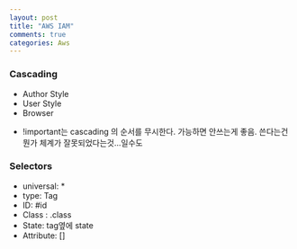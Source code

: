 ```yaml
---
layout: post
title: "AWS IAM"
comments: true
categories: Aws
---
```



### Cascading
- Author Style
- User Style
- Browser

* !important는 cascading 의 순서를 무시한다. 가능하면 안쓰는게 좋음. 쓴다는건 뭔가 체계가 잘못되었다는것...일수도

### Selectors
- universal: *
- type: Tag
- ID: #id
- Class : .class
- State: tag옆에 state
- Attribute: []

